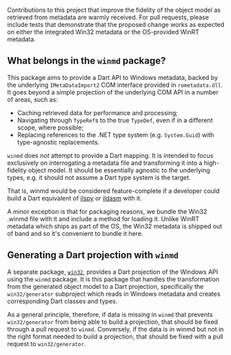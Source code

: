 Contributions to this project that improve the fidelity of the object model as
retrieved from metadata are warmly received. For pull requests, please include
tests that demonstrate that the proposed change works as expected on either the
integrated Win32 metadata or the OS-provided WinRT metadata.

## What belongs in the `winmd` package?

This package aims to provide a Dart API to Windows metadata, backed by the
underlying `IMetaDataImport2` COM interface provided in `rometadata.dll`. It
goes beyond a simple projection of the underlying COM API in a number of areas,
such as:

- Caching retrieved data for performance and processing;
- Navigating through `TypeRef`s to the true `TypeDef`, even if in a different
  scope, where possible;
- Replacing references to the .NET type system (e.g. `System.Guid`) with
  type-agnostic replacements.

`winmd` does _not_ attempt to provide a Dart mapping. It is intended to focus
exclusively on interrogating a metadata file and transforming it into a
high-fidelity object model. It should be essentially agnostic to the underlying
types, e.g. it should not assume a Dart type system is the target.

That is, winmd would be considered feature-complete if a developer could build
a Dart equivalent of
[ilspy](https://github.com/icsharpcode/ILSpy) or
[ildasm](https://docs.microsoft.com/dotnet/framework/tools/ildasm-exe-il-disassembler)
with it.

A minor exception is that for packaging reasons, we bundle the Win32 .winmd file
with it and include a method for loading it. Unlike WinRT metadata which ships
as part of the OS, the Win32 metadata is shipped out of band and so it's
convenient to bundle it here.

## Generating a Dart projection with `winmd`

A separate package, [`win32`](https://pub.dev/packages/win32), provides a Dart
projection of the Windows API using the `winmd` package. It is this package that
handles the transformation from the generated object model to a Dart projection,
specifically the `win32/generator` subproject which reads in Windows metadata
and creates corresponding Dart classes and types.

As a general principle, therefore, if data is missing in `winmd` that prevents
`win32/generator` from being able to build a projection, that should be fixed
through a pull request to `winmd`. Conversely, if the data is in winmd but not
in the right format needed to build a projection, that should be fixed with a
pull request to `win32/generator`.
